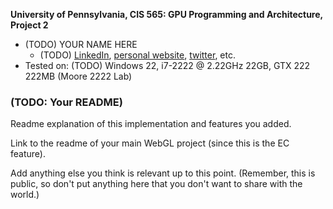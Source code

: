 **University of Pennsylvania, CIS 565: GPU Programming and Architecture, Project 2**

* (TODO) YOUR NAME HERE
  * (TODO) [LinkedIn](), [personal website](), [twitter](), etc.
* Tested on: (TODO) Windows 22, i7-2222 @ 2.22GHz 22GB, GTX 222 222MB (Moore 2222 Lab)

### (TODO: Your README)

Readme explanation of this implementation and features you added.

Link to the readme of your main WebGL project (since this is the EC feature).

Add anything else you think is relevant up to this point.
(Remember, this is public, so don't put anything here that you don't want to share with the world.)
